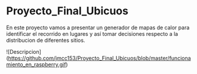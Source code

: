 # Proyecto_Final_Ubicuos

En este proyecto vamos a presentar un generador de mapas de calor para identificar el recorrido en lugares y así tomar decisiones respecto a la distribucion de diferentes sitios.

![Descripcion]
(https://github.com/jmcc153/Proyecto_Final_Ubicuos/blob/master/funcionamiento_en_raspberry.gif)
